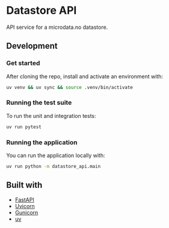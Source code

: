 # Datastore API
API service for a microdata.no datastore.

## Development

### Get started
After cloning the repo, install and activate an environment with:
```sh
uv venv && uv sync && source .venv/bin/activate 
```

### Running the test suite
To run the unit and integration tests:
```sh
uv run pytest
```

### Running the application
You can run the application locally with:
```sh
uv run python -m datastore_api.main
```

## Built with
- [FastAPI](https://fastapi.tiangolo.com/)
- [Uvicorn](https://www.uvicorn.org/)
- [Gunicorn](https://gunicorn.org/)
- [uv](https://docs.astral.sh/uv/)

